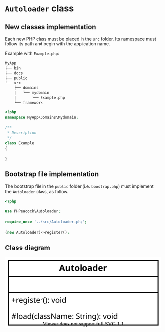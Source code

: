 # `Autoloader` class

## New classes implementation

Each new PHP class must be placed in the `src` folder. Its namespace must follow its path and begin with the application name.

Example with `Example.php`:

```
MyApp
├── bin
├── docs
├── public
└── src
    ├── domains
    |   └── mydomain
    |       └── Example.php
    └── framework
```

```php
<?php
namespace MyApp\Domains\Mydomain;

/**
 * Description
 */
class Example
{

}

```

## Bootstrap file implementation

The bootstrap file in the `public` folder (i.e. `boostrap.php`) must implement the `Autoloader` class, as follow.

```php
<?php

use PHPeacock\Autoloader;

require_once '../src/Autoloader.php';

(new Autoloader)->register();

```

## Class diagram

![Autoloader UML class diagram](uml/autoloader.svg)
